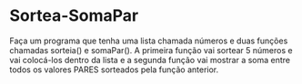 # Sortea-SomaPar

Faça um programa que tenha uma lista chamada números e duas funções chamadas sorteia() e somaPar(). A primeira
função vai sortear 5 números e vai colocá-los dentro da lista e a segunda função vai mostrar a soma entre todos
os valores PARES sorteados pela função anterior. 
